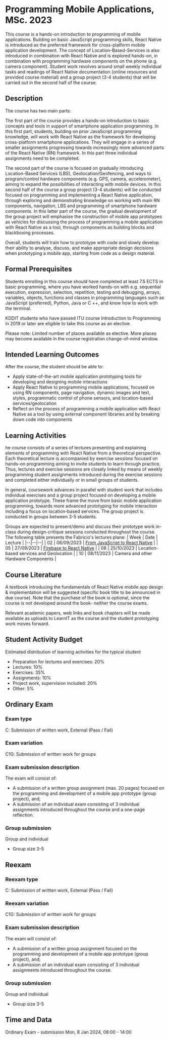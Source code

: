 
# Programming Mobile Applications, MSc. 2023

This course is a hands-on introduction to programming of mobile applications. Building on basic JavaScript programming skills, React Native is introduced as the preferred framework for cross-platform mobile application development. The concept of Location-Based-Services is also introduced in combination with React Native and is explored hands-on, in combination with programming hardware components on the phone (e.g. camera component). Student work revolves around small weekly individual tasks and readings of React Native documentation (online resources and provided course material) and a group project (3-4 students) that will be carried out in the second half of the course.

## Description

The course has two main parts: 

The first part of the course provides a hands-on introduction to basic concepts and tools in support of smartphone application programming. In this first part, students, building on prior JavaScript programming knowledge, will work with React Native as the framework for developing cross-platform smartphone applications. They will engage in a series of smaller assignments progressing towards increasingly more advanced parts of the React Native (RN) framework. In this part three individual assignments need to be completed.  

The second part of the course is focused on gradually introducing Location-Based Services (LBS), Geolocation/Geofencing, and ways to program/control hardware components (e.g. GPS, camera, accelerometer), aiming to expand the possibilities of interacting with mobile devices. In this second half of the course a group project (3-4 students) will be conducted focused on programming and implementing a React Native application, through exploring and demonstrating knowledge on working with main RN components, navigation, LBS and programming of smartphone hardware components. In this latter part of the course, the gradual development of the group project will emphasise the construction of mobile app prototypes as vehicles for discussing the process of programming a mobile application with React Native as a tool, through components as building blocks and blackboxing processes. 

Overall, students will train how to prototype with code and slowly develop their ability to analyse, discuss, and make appropriate design decisions when prototyping a mobile app, starting from code as a design material. 

## Formal Prerequisites

Students enrolling in this course should have completed at least 7.5 ECTS in basic programming, where you have worked hands-on with e.g. sequential execution, expression, selection, repetition, testing and debugging, arrays, variables, objects, functions and classes in programming languages such as JavaScript (preferred), Python, Java or C ++, and know how to work with the terminal. 

KDDIT students who have passed ITU course Introduction to Programming in 2019 or later are eligible to take this course as an elective. 

Please note: Limited number of places available as elective. More places may become available in the course registration change-of-mind window. 

## Intended Learning Outcomes

After the course, the student should be able to:

- Apply state-of-the-art mobile application prototyping tools for developing and designing mobile interactions
- Apply React Native to programming mobile applications, focused on using RN components, page navigation, dynamic images and text, styles, programmatic control of phone sensors, and location-based services/geolocation
- Reflect on the process of programming a mobile application with React Native as a tool by using external component libraries and by breaking down code into components

## Learning Activities

he course consists of a series of lectures presenting and explaining elements of programming with React Native from a theoretical perspective. Each theoretical lecture is accompanied by exercise sessions focused on hands-on programming aiming to invite students to learn through practice. Thus, lectures and exercise sessions are closely linked by means of weekly programming student assignments introduced during the exercise sessions and completed either individually or in small groups of students.

In general, coursework advances in parallel with student work that includes individual exercises and a group project focused on developing a mobile application prototype. These frame the move from basic mobile application programming, towards more advanced prototyping for mobile interaction including a focus on location-based services. The group project is conducted in groups between 3-5 students. 

Groups are expected to present/demo and discuss their prototype work in-class during design-critique sessions conducted throughout the course. The following table presents the Fabricio's lectures plane:
| Week | Date | Lecture |
|--|--|--|
| 02 | 06/09/2023 | [From JavaScript to React Native](lecture02) |
| 05 | 27/09/2023 | [Firebase to React Native](lecture05) |
| 08 | 25/10/2023 | Location-based services and Geolocation |
| 10 | 08/11/2023 | Camera and other Hardware Components |

## Course Literature

A textbook introducing the fundamentals of React Native mobile app design & implementation will be suggested (specific book title to be announced in due course). Note that the purchase of the book is optional, since the course is not developed around the book- neither the course exams. 

Relevant academic papers, web links and book chapters will be made available as uploads to LearnIT as the course and the student prototyping work moves forward.

## Student Activity Budget

Estimated distribution of learning activities for the typical student

- Preparation for lectures and exercises: 20%
- Lectures: 10%
- Exercises: 35%
- Assignments: 10%
- Project work, supervision included: 20%
- Other: 5%

## Ordinary Exam

### Exam type

C: Submission of written work, External (Pass / Fail)

### Exam variation

C1G: Submission of written work for groups

### Exam submission description

The exam will consist of:

- A submission of a written group assignment (max. 20 pages) focused on the programming and development of a mobile app prototype (group project), and;
- A submission of an individual exam consisting of 3 individual assignments introduced throughout the course and a one-page reflection.

### Group submission

Group and individual

- Group size 3-5

## Reexam

### Reexam type

C: Submission of written work, External (Pass / Fail)

### Reexam variation

C1G: Submission of written work for groups

### Exam submission description

The exam will consist of:

- A submission of a written group assignment focused on the programming and development of a mobile app prototype (group project), and;
- A submission of an individual exam consisting of 3 individual assignments introduced throughout the course.

### Group submission

Group and individual

- Group size 3-5

## Time and Data

Ordinary Exam - submission Mon, 8 Jan 2024, 08:00 - 14:00
